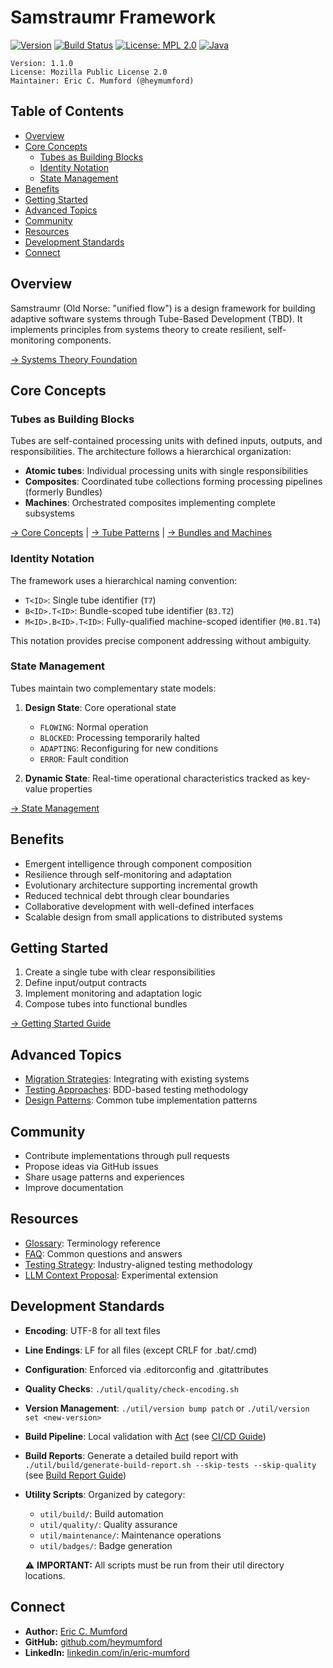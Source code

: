 # Samstraumr Framework

[![Version](https://img.shields.io/badge/version-1.1.0-blue)](https://github.com/heymumford/Samstraumr/releases) [![Build Status](https://github.com/heymumford/Samstraumr/actions/workflows/samstraumr-pipeline.yml/badge.svg)](https://github.com/heymumford/Samstraumr/actions/workflows/samstraumr-pipeline.yml) [![License: MPL 2.0](https://img.shields.io/badge/License-MPL%202.0-brightgreen.svg)](https://opensource.org/licenses/MPL-2.0) [![Java](https://img.shields.io/badge/Java-17%2B-orange)](https://openjdk.java.net/projects/jdk/17/)

```
Version: 1.1.0
License: Mozilla Public License 2.0
Maintainer: Eric C. Mumford (@heymumford)
```

## Table of Contents

- [Overview](#overview)
- [Core Concepts](#core-concepts)
    - [Tubes as Building Blocks](#tubes-as-building-blocks)
    - [Identity Notation](#identity-notation)
    - [State Management](#state-management)
- [Benefits](#benefits)
- [Getting Started](#getting-started)
- [Advanced Topics](#advanced-topics)
- [Community](#community)
- [Resources](#resources)
- [Development Standards](#development-standards)
- [Connect](#connect)

## Overview

Samstraumr (Old Norse: "unified flow") is a design framework for building adaptive software systems through Tube-Based Development (TBD). It implements principles from systems theory to create resilient, self-monitoring components.

[→ Systems Theory Foundation](./docs/SystemsTheoryFoundation.md)

## Core Concepts

### Tubes as Building Blocks

Tubes are self-contained processing units with defined inputs, outputs, and responsibilities. The architecture follows a hierarchical organization:

- **Atomic tubes**: Individual processing units with single responsibilities
- **Composites**: Coordinated tube collections forming processing pipelines (formerly Bundles)
- **Machines**: Orchestrated composites implementing complete subsystems

[→ Core Concepts](./docs/CoreConcepts.md) | 
[→ Tube Patterns](./docs/TubePatterns.md) | 
[→ Bundles and Machines](./docs/BundlesAndMachines.md)

### Identity Notation

The framework uses a hierarchical naming convention:

- `T<ID>`: Single tube identifier (`T7`)
- `B<ID>.T<ID>`: Bundle-scoped tube identifier (`B3.T2`)
- `M<ID>.B<ID>.T<ID>`: Fully-qualified machine-scoped identifier (`M0.B1.T4`)

This notation provides precise component addressing without ambiguity.

### State Management

Tubes maintain two complementary state models:

1. **Design State**: Core operational state
    - `FLOWING`: Normal operation
    - `BLOCKED`: Processing temporarily halted
    - `ADAPTING`: Reconfiguring for new conditions
    - `ERROR`: Fault condition

2. **Dynamic State**: Real-time operational characteristics tracked as key-value properties

[→ State Management](./docs/StateManagement.md)

## Benefits

- Emergent intelligence through component composition
- Resilience through self-monitoring and adaptation
- Evolutionary architecture supporting incremental growth
- Reduced technical debt through clear boundaries
- Collaborative development with well-defined interfaces
- Scalable design from small applications to distributed systems

## Getting Started

1. Create a single tube with clear responsibilities
2. Define input/output contracts
3. Implement monitoring and adaptation logic
4. Compose tubes into functional bundles

[→ Getting Started Guide](./docs/GettingStarted.md)

## Advanced Topics

- [Migration Strategies](./docs/Migration.md): Integrating with existing systems
- [Testing Approaches](./docs/Testing.md): BDD-based testing methodology
- [Design Patterns](./docs/TubePatterns.md): Common tube implementation patterns

## Community

- Contribute implementations through pull requests
- Propose ideas via GitHub issues
- Share usage patterns and experiences
- Improve documentation

## Resources

- [Glossary](./docs/Glossary.md): Terminology reference
- [FAQ](./docs/FAQ.md): Common questions and answers
- [Testing Strategy](./docs/TestingStrategy.md): Industry-aligned testing methodology
- [LLM Context Proposal](./docs/proposals/LLMContextCompositeTubeProposal.md): Experimental extension

## Development Standards

- **Encoding**: UTF-8 for all text files
- **Line Endings**: LF for all files (except CRLF for .bat/.cmd)
- **Configuration**: Enforced via .editorconfig and .gitattributes
- **Quality Checks**: `./util/quality/check-encoding.sh`
- **Version Management**: `./util/version bump patch` or `./util/version set <new-version>`
- **Build Pipeline**: Local validation with [Act](https://github.com/nektos/act) (see [CI/CD Guide](./docs/contribution/ci-cd-guide.md))
- **Build Reports**: Generate a detailed build report with `./util/build/generate-build-report.sh --skip-tests --skip-quality` (see [Build Report Guide](./docs/contribution/build-report-guide.md))
- **Utility Scripts**: Organized by category:
  - `util/build/`: Build automation
  - `util/quality/`: Quality assurance
  - `util/maintenance/`: Maintenance operations
  - `util/badges/`: Badge generation

  ⚠️ **IMPORTANT:** All scripts must be run from their util directory locations.

## Connect

- **Author:** [Eric C. Mumford](mailto:heymumford@samstraumr.org)
- **GitHub:** [github.com/heymumford](https://github.com/heymumford)
- **LinkedIn:** [linkedin.com/in/eric-mumford](https://www.linkedin.com/in/eric-mumford/)
